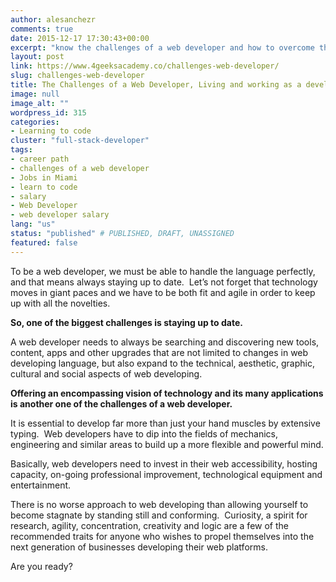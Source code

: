 ```yaml
---
author: alesanchezr
comments: true
date: 2015-12-17 17:30:43+00:00
excerpt: "know the challenges of a web developer and how to overcome them"
layout: post
link: https://www.4geeksacademy.co/challenges-web-developer/
slug: challenges-web-developer
title: The Challenges of a Web Developer, Living and working as a developer
image: null
image_alt: ""
wordpress_id: 315
categories:
- Learning to code
cluster: "full-stack-developer"
tags:
- career path
- challenges of a web developer
- Jobs in Miami
- learn to code
- salary
- Web Developer
- web developer salary
lang: "us"
status: "published" # PUBLISHED, DRAFT, UNASSIGNED
featured: false
---
```


To be a web developer, we must be able to handle the language perfectly, and that means always staying up to date.  Let’s not forget that technology moves in giant paces and we have to be both fit and agile in order to keep up with all the novelties.

**So, one of the biggest challenges is staying up to date.**

A web developer needs to always be searching and discovering new tools, content, apps and other upgrades that are not limited to changes in web developing language, but also expand to the technical, aesthetic, graphic, cultural and social aspects of web developing.

**Offering an encompassing vision of technology and its many applications is another one of the challenges of a web developer.**

It is essential to develop far more than just your hand muscles by extensive typing.  Web developers have to dip into the fields of mechanics, engineering and similar areas to build up a more flexible and powerful mind.

Basically, web developers need to invest in their web accessibility, hosting capacity, on-going professional improvement, technological equipment and entertainment.

There is no worse approach to web developing than allowing yourself to become stagnate by standing still and conforming.  Curiosity, a spirit for research, agility, concentration, creativity and logic are a few of the recommended traits for anyone who wishes to propel themselves into the next generation of businesses developing their web platforms.

Are you ready?
